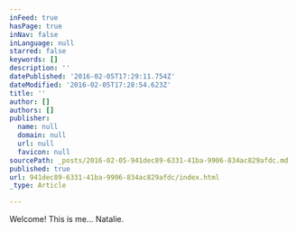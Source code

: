 ```yaml
---
inFeed: true
hasPage: true
inNav: false
inLanguage: null
starred: false
keywords: []
description: ''
datePublished: '2016-02-05T17:29:11.754Z'
dateModified: '2016-02-05T17:28:54.623Z'
title: ''
author: []
authors: []
publisher:
  name: null
  domain: null
  url: null
  favicon: null
sourcePath: _posts/2016-02-05-941dec89-6331-41ba-9906-834ac829afdc.md
published: true
url: 941dec89-6331-41ba-9906-834ac829afdc/index.html
_type: Article

---
```

Welcome!  This is me...  Natalie.
